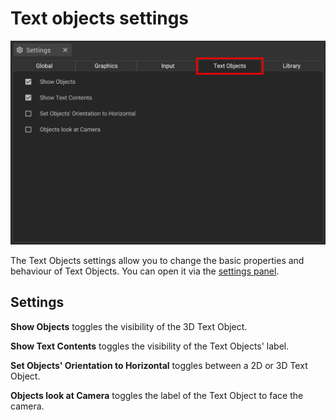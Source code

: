 # Text objects settings

![](../../../.gitbook/assets/planning_settings_text_objects.png)

The Text Objects settings allow you to change the basic properties and behaviour of Text Objects. You can open it via the [settings panel](../user-interface/settings-panel.md).

## Settings

__Show Objects__ toggles the visibility of the 3D Text Object.

__Show Text Contents__ toggles the visibility of the Text Objects' label.

__Set Objects' Orientation to Horizontal__ toggles between a 2D or 3D Text Object.

__Objects look at Camera__ toggles the label of the Text Object to face the camera.